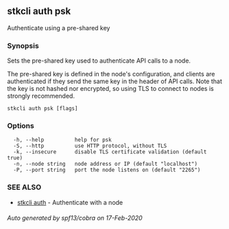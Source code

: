 ## stkcli auth psk

Authenticate using a pre-shared key

### Synopsis

Sets the pre-shared key used to authenticate API calls to a node.

The pre-shared key is defined in the node's configuration, and clients are authenticated if they send the same key in the header of API calls.
Note that the key is not hashed nor encrypted, so using TLS to connect to nodes is strongly recommended.


```
stkcli auth psk [flags]
```

### Options

```
  -h, --help          help for psk
  -S, --http          use HTTP protocol, without TLS
  -k, --insecure      disable TLS certificate validation (default true)
  -n, --node string   node address or IP (default "localhost")
  -P, --port string   port the node listens on (default "2265")
```

### SEE ALSO

* [stkcli auth](stkcli_auth.md)	 - Authenticate with a node

###### Auto generated by spf13/cobra on 17-Feb-2020
